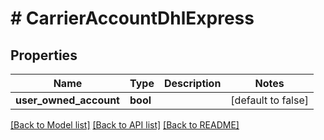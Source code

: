 # # CarrierAccountDhlExpress

## Properties

Name | Type | Description | Notes
------------ | ------------- | ------------- | -------------
**user_owned_account** | **bool** |  | [default to false]

[[Back to Model list]](../../README.md#models) [[Back to API list]](../../README.md#endpoints) [[Back to README]](../../README.md)
